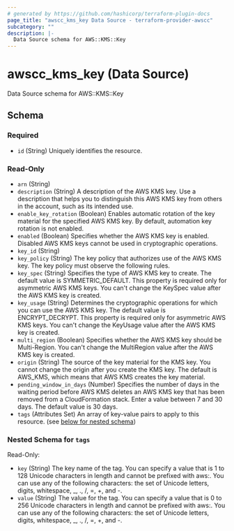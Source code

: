 ```yaml
---
# generated by https://github.com/hashicorp/terraform-plugin-docs
page_title: "awscc_kms_key Data Source - terraform-provider-awscc"
subcategory: ""
description: |-
  Data Source schema for AWS::KMS::Key
---
```


# awscc_kms_key (Data Source)

Data Source schema for AWS::KMS::Key



<!-- schema generated by tfplugindocs -->
## Schema

### Required

- `id` (String) Uniquely identifies the resource.

### Read-Only

- `arn` (String)
- `description` (String) A description of the AWS KMS key. Use a description that helps you to distinguish this AWS KMS key from others in the account, such as its intended use.
- `enable_key_rotation` (Boolean) Enables automatic rotation of the key material for the specified AWS KMS key. By default, automation key rotation is not enabled.
- `enabled` (Boolean) Specifies whether the AWS KMS key is enabled. Disabled AWS KMS keys cannot be used in cryptographic operations.
- `key_id` (String)
- `key_policy` (String) The key policy that authorizes use of the AWS KMS key. The key policy must observe the following rules.
- `key_spec` (String) Specifies the type of AWS KMS key to create. The default value is SYMMETRIC_DEFAULT. This property is required only for asymmetric AWS KMS keys. You can't change the KeySpec value after the AWS KMS key is created.
- `key_usage` (String) Determines the cryptographic operations for which you can use the AWS KMS key. The default value is ENCRYPT_DECRYPT. This property is required only for asymmetric AWS KMS keys. You can't change the KeyUsage value after the AWS KMS key is created.
- `multi_region` (Boolean) Specifies whether the AWS KMS key should be Multi-Region. You can't change the MultiRegion value after the AWS KMS key is created.
- `origin` (String) The source of the key material for the KMS key. You cannot change the origin after you create the KMS key. The default is AWS_KMS, which means that AWS KMS creates the key material.
- `pending_window_in_days` (Number) Specifies the number of days in the waiting period before AWS KMS deletes an AWS KMS key that has been removed from a CloudFormation stack. Enter a value between 7 and 30 days. The default value is 30 days.
- `tags` (Attributes Set) An array of key-value pairs to apply to this resource. (see [below for nested schema](#nestedatt--tags))

<a id="nestedatt--tags"></a>
### Nested Schema for `tags`

Read-Only:

- `key` (String) The key name of the tag. You can specify a value that is 1 to 128 Unicode characters in length and cannot be prefixed with aws:. You can use any of the following characters: the set of Unicode letters, digits, whitespace, _, ., /, =, +, and -.
- `value` (String) The value for the tag. You can specify a value that is 0 to 256 Unicode characters in length and cannot be prefixed with aws:. You can use any of the following characters: the set of Unicode letters, digits, whitespace, _, ., /, =, +, and -.
